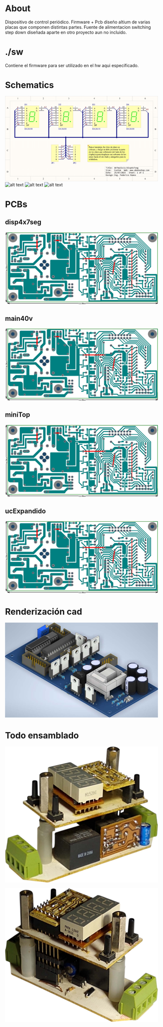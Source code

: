 # About
Dispositivo de control periódico. Firmware + Pcb diseño altium de varias placas que componen distintas partes. Fuente de alimentacion switching step down diseñada aparte en otro proyecto aun no incluido.

# ./sw
Contiene el firmware para ser utilizado en el hw aqui especificado.

# Schematics
![alt text](https://raw.githubusercontent.com/federicogramos/deTmp11cic/main/pcb/disp4x7seg/otherFiles/sch.jpg)
![alt text](https://raw.githubusercontent.com/federicogramos/deTmp11cic/main/pcb/otherFiles/main40v/sch.jpg)
![alt text](https://raw.githubusercontent.com/federicogramos/deTmp11cic/main/pcb/otherFiles/miniTop/sch.jpg)
![alt text](https://raw.githubusercontent.com/federicogramos/deTmp11cic/main/pcb/otherFiles/ucExpandido/sch.jpg)

# PCBs

## disp4x7seg
![alt text](https://raw.githubusercontent.com/federicogramos/led7SegDriverWithPS/main/otherFiles/pcb.jpg)

## main40v
![alt text](https://raw.githubusercontent.com/federicogramos/led7SegDriverWithPS/main/otherFiles/pcb.jpg)

## miniTop
![alt text](https://raw.githubusercontent.com/federicogramos/led7SegDriverWithPS/main/otherFiles/pcb.jpg)

## ucExpandido
![alt text](https://raw.githubusercontent.com/federicogramos/led7SegDriverWithPS/main/otherFiles/pcb.jpg)

# Renderización cad
![alt text](https://raw.githubusercontent.com/federicogramos/led7SegDriverWithPS/main/otherFiles/cad_0.jpg)

# Todo ensamblado

![alt text](https://raw.githubusercontent.com/federicogramos/deTmp11cic/main/otherFiles/deTmp11cic_00.jpg)

![alt text](https://raw.githubusercontent.com/federicogramos/deTmp11cic/main/otherFiles/deTmp11cic_01.jpg)
